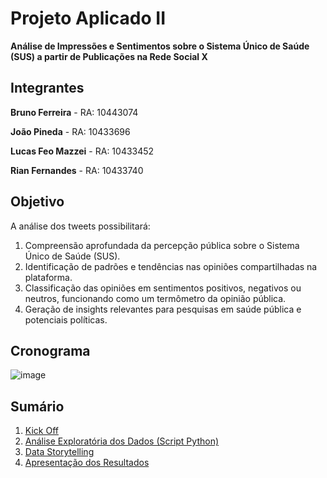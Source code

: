 # Projeto Aplicado II

**Análise de Impressões e Sentimentos sobre o Sistema Único de Saúde (SUS) a partir de Publicações na Rede Social X**

## Integrantes

**Bruno Ferreira** - RA: 10443074

**João Pineda** - RA: 10433696

**Lucas Feo Mazzei** - RA: 10433452

**Rian Fernandes** - RA: 10433740

## Objetivo

A análise dos tweets possibilitará:

1. Compreensão aprofundada da percepção pública sobre o Sistema Único de
Saúde (SUS).
2. Identificação de padrões e tendências nas opiniões compartilhadas na
plataforma.
3. Classificação das opiniões em sentimentos positivos, negativos ou neutros,
funcionando como um termômetro da opinião pública.
4. Geração de insights relevantes para pesquisas em saúde pública e
potenciais políticas.

## Cronograma

![image](https://github.com/user-attachments/assets/f61bc97e-cf04-47f3-b975-db0a643d65d9)


## Sumário

1. [Kick Off](https://github.com/jpopineda10433696/Projeto-Aplicado-II/blob/main/Kick%20Off/Kick%20Off.md)
2. [Análise Exploratória dos Dados (Script Python)](https://github.com/jpopineda10433696/Projeto-Aplicado-II/blob/main/An%C3%A1lise%20Explorat%C3%B3ria%20dos%20Dados/AED.ipynb)
3. [Data Storytelling](https://github.com/jpopineda10433696/Projeto-Aplicado-II/tree/main/Data%20Storytelling)
4. [Apresentação dos Resultados](https://github.com/jpopineda10433696/Projeto-Aplicado-II/tree/main/Apresenta%C3%A7%C3%A3o%20dos%20Resultados)
